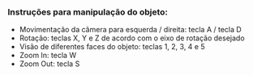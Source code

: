 ### Instruções para manipulação do objeto:
- Movimentação da câmera para esquerda / direita: tecla A / tecla D
- Rotação: teclas X, Y e Z de acordo com o eixo de rotação desejado
- Visão de diferentes faces do objeto: teclas 1, 2, 3, 4 e 5
- Zoom In: tecla W
- Zoom Out: tecla S